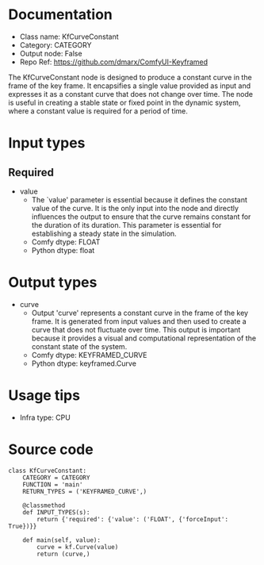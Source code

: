 # Documentation
- Class name: KfCurveConstant
- Category: CATEGORY
- Output node: False
- Repo Ref: https://github.com/dmarx/ComfyUI-Keyframed

The KfCurveConstant node is designed to produce a constant curve in the frame of the key frame. It encapsifies a single value provided as input and expresses it as a constant curve that does not change over time. The node is useful in creating a stable state or fixed point in the dynamic system, where a constant value is required for a period of time.

# Input types
## Required
- value
    - The `value' parameter is essential because it defines the constant value of the curve. It is the only input into the node and directly influences the output to ensure that the curve remains constant for the duration of its duration. This parameter is essential for establishing a steady state in the simulation.
    - Comfy dtype: FLOAT
    - Python dtype: float

# Output types
- curve
    - Output 'curve' represents a constant curve in the frame of the key frame. It is generated from input values and then used to create a curve that does not fluctuate over time. This output is important because it provides a visual and computational representation of the constant state of the system.
    - Comfy dtype: KEYFRAMED_CURVE
    - Python dtype: keyframed.Curve

# Usage tips
- Infra type: CPU

# Source code
```
class KfCurveConstant:
    CATEGORY = CATEGORY
    FUNCTION = 'main'
    RETURN_TYPES = ('KEYFRAMED_CURVE',)

    @classmethod
    def INPUT_TYPES(s):
        return {'required': {'value': ('FLOAT', {'forceInput': True})}}

    def main(self, value):
        curve = kf.Curve(value)
        return (curve,)
```